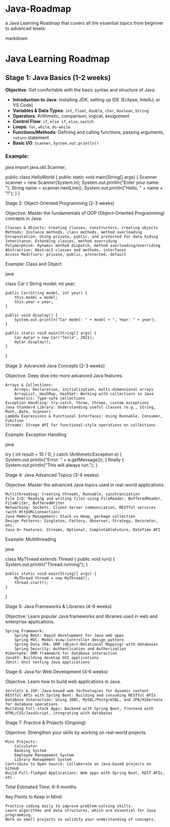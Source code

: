 # Java-Roadmap
a Java Learning Roadmap that covers all the essential topics from beginner to advanced levels:

markdown

# Java Learning Roadmap

## Stage 1: Java Basics (1-2 weeks)
**Objective**: Get comfortable with the basic syntax and structure of Java.
- **Introduction to Java**: Installing JDK, setting up IDE (Eclipse, IntelliJ, or VS Code)
- **Variables & Data Types**: `int`, `float`, `double`, `char`, `boolean`, `String`
- **Operators**: Arithmetic, comparison, logical, assignment
- **Control Flow**: `if`, `else if`, `else`, `switch`
- **Loops**: `for`, `while`, `do-while`
- **Functions/Methods**: Defining and calling functions, passing arguments, `return` statement
- **Basic I/O**: `Scanner`, `System.out.println()`

### Example:
java
import java.util.Scanner;

public class HelloWorld {
    public static void main(String[] args) {
        Scanner scanner = new Scanner(System.in);
        System.out.println("Enter your name: ");
        String name = scanner.nextLine();
        System.out.println("Hello, " + name + "!");
    }
}

Stage 2: Object-Oriented Programming (2-3 weeks)

Objective: Master the fundamentals of OOP (Object-Oriented Programming) concepts in Java.

    Classes & Objects: Creating classes, constructors, creating objects
    Methods: Instance methods, class methods, method overloading
    Encapsulation: Using private, public, and protected for data hiding
    Inheritance: Extending classes, method overriding
    Polymorphism: Dynamic method dispatch, method overloading/overriding
    Abstraction: Abstract classes and methods, interfaces
    Access Modifiers: private, public, protected, default

Example: Class and Object

java

class Car {
    String model;
    int year;

    public Car(String model, int year) {
        this.model = model;
        this.year = year;
    }

    public void display() {
        System.out.println("Car model: " + model + ", Year: " + year);
    }

    public static void main(String[] args) {
        Car myCar = new Car("Tesla", 2021);
        myCar.display();
    }
}

Stage 3: Advanced Java Concepts (2-3 weeks)

Objective: Deep dive into more advanced Java features.

    Arrays & Collections:
        Arrays: Declaration, initialization, multi-dimensional arrays
        ArrayList, HashMap, HashSet: Working with collections in Java
        Generics: Type-safe collections
    Exception Handling: try-catch, throw, throws, custom exceptions
    Java Standard Library: Understanding useful classes (e.g., String, Math, Date, Scanner)
    Lambda Expressions & Functional Interfaces: Using Runnable, Consumer, Function
    Streams: Stream API for functional-style operations on collections

Example: Exception Handling

java

try {
    int result = 10 / 0;
} catch (ArithmeticException e) {
    System.out.println("Error: " + e.getMessage());
} finally {
    System.out.println("This will always run.");
}

Stage 4: Java Advanced Topics (3-4 weeks)

Objective: Master the advanced Java topics used in real-world applications.

    Multithreading: Creating threads, Runnable, synchronization
    File I/O: Reading and writing files using FileReader, BufferedReader, FileWriter, BufferedWriter
    Networking: Sockets, Client-Server communication, RESTful services (with HttpURLConnection)
    Java Memory Management: Stack vs Heap, garbage collection
    Design Patterns: Singleton, Factory, Observer, Strategy, Decorator, etc.
    Java 8+ Features: Streams, Optional, CompletableFuture, DateTime API

Example: Multithreading

java

class MyThread extends Thread {
    public void run() {
        System.out.println("Thread running");
    }

    public static void main(String[] args) {
        MyThread thread = new MyThread();
        thread.start();
    }
}

Stage 5: Java Frameworks & Libraries (4-6 weeks)

Objective: Learn popular Java frameworks and libraries used in web and enterprise applications.

    Spring Framework:
        Spring Boot: Rapid development for Java web apps
        Spring MVC: Model-View-Controller design pattern
        Spring Data JPA: ORM (Object-Relational Mapping) with databases
        Spring Security: Authentication and Authorization
    Hibernate: ORM framework for database interaction
    JavaFX: Building desktop GUI applications
    JUnit: Unit testing Java applications

Stage 6: Java for Web Development (4-6 weeks)

Objective: Learn how to build web applications in Java.

    Servlets & JSP: Java-based web technologies for dynamic content
    RESTful APIs with Spring Boot: Building and consuming RESTful APIs
    Database Interaction: Using JDBC, MySQL/PostgreSQL, and JPA/Hibernate for database operations
    Building Full-stack Apps: Backend with Spring Boot, frontend with HTML/CSS/JavaScript, integrating with databases

Stage 7: Practice & Projects (Ongoing)

Objective: Strengthen your skills by working on real-world projects.

    Mini Projects:
        Calculator
        Banking System
        Employee Management System
        Library Management System
    Contribute to Open Source: Collaborate on Java-based projects on GitHub
    Build Full-fledged Applications: Web apps with Spring Boot, REST APIs, etc.

Total Estimated Time: 6-9 months

Key Points to Keep in Mind:

    Practice coding daily to improve problem-solving skills.
    Learn algorithms and data structures, which are essential for Java programming.
    Work on small projects to solidify your understanding of concepts.
